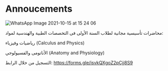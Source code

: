 # Annoucements
![WhatsApp Image 2021-10-15 at 15 24 06](https://user-images.githubusercontent.com/55954393/137490970-2cea32fb-8991-471b-bf4c-cd135cade95e.jpeg)

محاضرات تأسيسية مجانية لطلاب السنة الأولى فى التخصصات الطبية والهندسية لمواد:

رياضيات وفيزياء (Calculus and Physics)

الأناتومى والفسيولوجي (Anatomy and Physiology)

التسجيل من خلال الرابط: 
https://forms.gle/isvkQXgoZ2pCjj8S9
